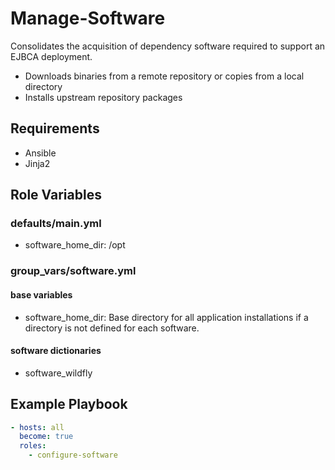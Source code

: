 Manage-Software
==================
Consolidates the acquisition of dependency software required to support an EJBCA deployment.

- Downloads binaries from a remote repository or copies from a local directory
- Installs upstream repository packages
  
Requirements
------------
* Ansible
* Jinja2
 
Role Variables
--------------
### defaults/main.yml
* software_home_dir: /opt

### group_vars/software.yml
#### base variables
* software_home_dir: Base directory for all application installations if a directory is not defined for each software.

#### software dictionaries
* software_wildfly

 
Example Playbook
----------------
```yaml
- hosts: all
  become: true
  roles:
    - configure-software
```
